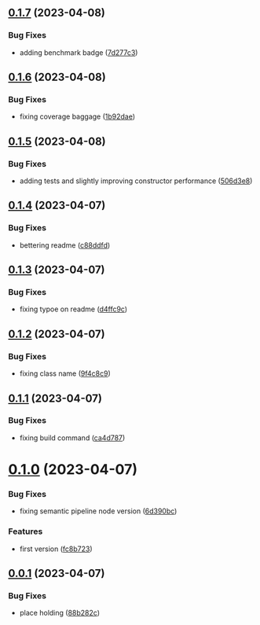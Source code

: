 ## [0.1.7](https://github.com/codibre/sonic-date/compare/v0.1.6...v0.1.7) (2023-04-08)


### Bug Fixes

* adding benchmark badge ([7d277c3](https://github.com/codibre/sonic-date/commit/7d277c31404eb6994b9eb6db654aedeaba5ca681))

## [0.1.6](https://github.com/codibre/sonic-date/compare/v0.1.5...v0.1.6) (2023-04-08)


### Bug Fixes

* fixing coverage baggage ([1b92dae](https://github.com/codibre/sonic-date/commit/1b92dae2af4ef3e7fd8c102b2f3fbc8a00423ecd))

## [0.1.5](https://github.com/codibre/sonic-date/compare/v0.1.4...v0.1.5) (2023-04-08)


### Bug Fixes

* adding tests and slightly improving constructor performance ([506d3e8](https://github.com/codibre/sonic-date/commit/506d3e89b1c0955c2bec5b903e9e08b325875179))

## [0.1.4](https://github.com/codibre/sonic-date/compare/v0.1.3...v0.1.4) (2023-04-07)


### Bug Fixes

* bettering readme ([c88ddfd](https://github.com/codibre/sonic-date/commit/c88ddfd75158aa414d0e1f8d936f951cc5524f5a))

## [0.1.3](https://github.com/codibre/sonic-date/compare/v0.1.2...v0.1.3) (2023-04-07)


### Bug Fixes

* fixing typoe on readme ([d4ffc9c](https://github.com/codibre/sonic-date/commit/d4ffc9c4f3c59b387550a1da74b227a3db47495d))

## [0.1.2](https://github.com/codibre/sonic-date/compare/v0.1.1...v0.1.2) (2023-04-07)


### Bug Fixes

* fixing class name ([9f4c8c9](https://github.com/codibre/sonic-date/commit/9f4c8c92b35598c0146aa005e77cbbd55fe5ee05))

## [0.1.1](https://github.com/codibre/sonic-date/compare/v0.1.0...v0.1.1) (2023-04-07)


### Bug Fixes

* fixing build command ([ca4d787](https://github.com/codibre/sonic-date/commit/ca4d787c7aa0393d3bfa4bb1904f6921d025740e))

# [0.1.0](https://github.com/codibre/sonic-date/compare/v0.0.1...v0.1.0) (2023-04-07)


### Bug Fixes

* fixing semantic pipeline node version ([6d390bc](https://github.com/codibre/sonic-date/commit/6d390bcf0444ebb823310ac5e19e95cc4f36a3ca))


### Features

* first version ([fc8b723](https://github.com/codibre/sonic-date/commit/fc8b72333bdd6b95f30b1033656fa93466577854))

## [0.0.1](https://github.com/codibre/sonic-date/compare/v0.0.0...v0.0.1) (2023-04-07)


### Bug Fixes

* place holding ([88b282c](https://github.com/codibre/sonic-date/commit/88b282cd78da66803d6b9f8ec2bbfb550b9716da))
